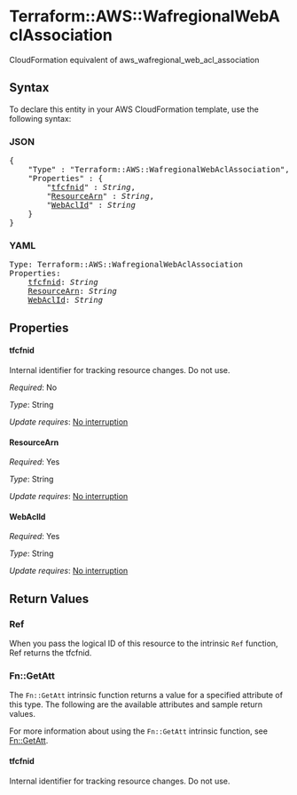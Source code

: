 # Terraform::AWS::WafregionalWebAclAssociation

CloudFormation equivalent of aws_wafregional_web_acl_association

## Syntax

To declare this entity in your AWS CloudFormation template, use the following syntax:

### JSON

<pre>
{
    "Type" : "Terraform::AWS::WafregionalWebAclAssociation",
    "Properties" : {
        "<a href="#tfcfnid" title="tfcfnid">tfcfnid</a>" : <i>String</i>,
        "<a href="#resourcearn" title="ResourceArn">ResourceArn</a>" : <i>String</i>,
        "<a href="#webaclid" title="WebAclId">WebAclId</a>" : <i>String</i>
    }
}
</pre>

### YAML

<pre>
Type: Terraform::AWS::WafregionalWebAclAssociation
Properties:
    <a href="#tfcfnid" title="tfcfnid">tfcfnid</a>: <i>String</i>
    <a href="#resourcearn" title="ResourceArn">ResourceArn</a>: <i>String</i>
    <a href="#webaclid" title="WebAclId">WebAclId</a>: <i>String</i>
</pre>

## Properties

#### tfcfnid

Internal identifier for tracking resource changes. Do not use.

_Required_: No

_Type_: String

_Update requires_: [No interruption](https://docs.aws.amazon.com/AWSCloudFormation/latest/UserGuide/using-cfn-updating-stacks-update-behaviors.html#update-no-interrupt)

#### ResourceArn

_Required_: Yes

_Type_: String

_Update requires_: [No interruption](https://docs.aws.amazon.com/AWSCloudFormation/latest/UserGuide/using-cfn-updating-stacks-update-behaviors.html#update-no-interrupt)

#### WebAclId

_Required_: Yes

_Type_: String

_Update requires_: [No interruption](https://docs.aws.amazon.com/AWSCloudFormation/latest/UserGuide/using-cfn-updating-stacks-update-behaviors.html#update-no-interrupt)

## Return Values

### Ref

When you pass the logical ID of this resource to the intrinsic `Ref` function, Ref returns the tfcfnid.

### Fn::GetAtt

The `Fn::GetAtt` intrinsic function returns a value for a specified attribute of this type. The following are the available attributes and sample return values.

For more information about using the `Fn::GetAtt` intrinsic function, see [Fn::GetAtt](https://docs.aws.amazon.com/AWSCloudFormation/latest/UserGuide/intrinsic-function-reference-getatt.html).

#### tfcfnid

Internal identifier for tracking resource changes. Do not use.

